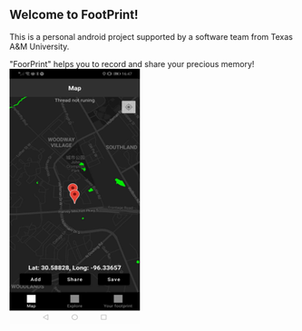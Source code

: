 Welcome to FootPrint!<br />
-----------------------------------------------
This is a personal android project supported by a software team from Texas A&M University.

"FoorPrint" helps you to record and share your precious memory!<br />
<img src="exhibition/Add%20Footprint.jpg" width="230" height="450"> 

